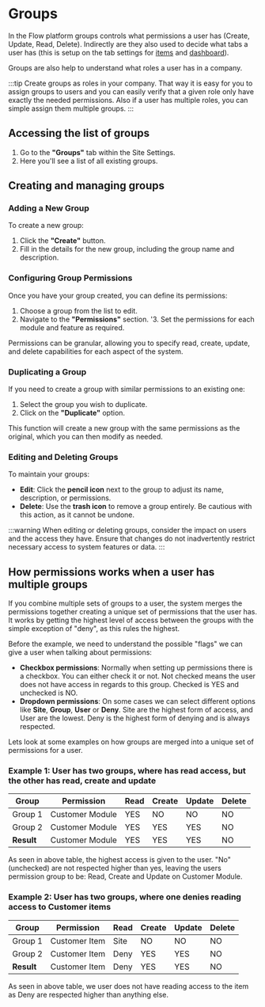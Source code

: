# Groups

In the Flow platform groups controls what permissions a user has (Create, Update, Read, Delete). Indirectly are they also used to decide what tabs a user has (this is setup on the tab settings for [items](/docs/modules/tabs) and [dashboard](/docs/dashboards/tabs)).

Groups are also help to understand what roles a user has in a company.

:::tip
Create groups as roles in your company. That way it is easy for you to assign groups to users and you can easily verify that a given role only have exactly the needed permissions. Also if a user has multiple roles, you can simple assign them multiple groups.
:::

## Accessing the list of groups

1. Go to the **"Groups"** tab within the Site Settings.
2. Here you'll see a list of all existing groups.

## Creating and managing groups

### Adding a New Group

To create a new group:

1. Click the **"Create"** button.
2. Fill in the details for the new group, including the group name and description.

### Configuring Group Permissions

Once you have your group created, you can define its permissions:

1. Choose a group from the list to edit.
2. Navigate to the **"Permissions"** section.
'3. Set the permissions for each module and feature as required.

Permissions can be granular, allowing you to specify read, create, update, and delete capabilities for each aspect of the system.

### Duplicating a Group

If you need to create a group with similar permissions to an existing one:

1. Select the group you wish to duplicate.
2. Click on the **"Duplicate"** option.

This function will create a new group with the same permissions as the original, which you can then modify as needed.

### Editing and Deleting Groups

To maintain your groups:

- **Edit**: Click the **pencil icon** next to the group to adjust its name, description, or permissions.
- **Delete**: Use the **trash icon** to remove a group entirely. Be cautious with this action, as it cannot be undone.

:::warning
When editing or deleting groups, consider the impact on users and the access they have. Ensure that changes do not inadvertently restrict necessary access to system features or data.
:::

## How permissions works when a user has multiple groups

If you combine multiple sets of groups to a user, the system merges the permissions together creating a unique set of permissions that the user has. It works by getting the highest level of access between the groups with the simple exception of "deny", as this rules the highest.

Before the example, we need to understand the possible "flags" we can give a user when talking about permissions:
- **Checkbox permissions**: Normally when setting up permissions there is a checkbox. You can either check it or not. Not checked means the user does not have access in regards to this group. Checked is YES and unchecked is NO.
- **Dropdown permissions**: On some cases we can select different options like **Site**, **Group**, **User** or **Deny**. Site are the highest form of access, and User are the lowest. Deny is the highest form of denying and is always respected.

Lets look at some examples on how groups are merged into a unique set of permissions for a user.

### Example 1: User has two groups, where has read access, but the other has read, create and update

| Group                 | Permission                 | Read | Create | Update | Delete |
|-----------------------|----------------------------|------|--------|--------|--------|
| Group 1               | Customer Module            | YES  | NO     | NO     | NO     |
| Group 2               | Customer Module            | YES  | YES    | YES    | NO     |
| **Result**            | Customer Module            | YES  | YES    | YES    | NO     |

As seen in above table, the highest access is given to the user. "No" (unchecked) are not respected higher than yes, leaving the users permission group to be: Read, Create and Update on Customer Module.

### Example 2: User has two groups, where one denies reading access to Customer items

| Group                 | Permission                 | Read | Create | Update | Delete |
|-----------------------|----------------------------|------|--------|--------|--------|
| Group 1               | Customer Item              | Site | NO     | NO     | NO     |
| Group 2               | Customer Item              | Deny | YES    | YES    | NO     |
| **Result**            | Customer Item              | Deny | YES    | YES    | NO     |

As seen in above table, we user does not have reading access to the item as Deny are respected higher than anything else.